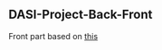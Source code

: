 ## DASI-Project-Back-Front

Front part based on [this](DASI-Project-Back-Front/PREDICT'IF/specsB3430.pdf)
